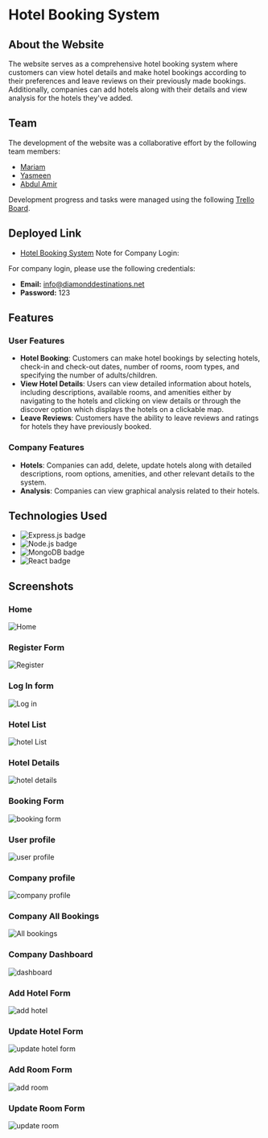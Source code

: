 # Hotel Booking System

## About the Website

The website serves as a comprehensive hotel booking system where customers can view hotel details and make hotel bookings according to their preferences and leave reviews on their previously made bookings. Additionally, companies can add hotels along with their details and view analysis for the hotels they've added.

## Team

The development of the website was a collaborative effort by the following team members:

- [Mariam](https://github.com/MariamBaloch)
- [Yasmeen](https://github.com/yomalbalooshi)
- [Abdul Amir](https://github.com/AbdulAmir1)

Development progress and tasks were managed using the following [Trello Board](https://trello.com/b/GkyG3AF6/booking).

## Deployed Link

- [Hotel Booking System](https://booked-ga.surge.sh/)
  Note for Company Login:

For company login, please use the following credentials:

- **Email:** info@diamonddestinations.net
- **Password:** 123

## Features

### User Features

- **Hotel Booking**: Customers can make hotel bookings by selecting hotels, check-in and check-out dates, number of rooms, room types, and specifying the number of adults/children.
- **View Hotel Details**: Users can view detailed information about hotels, including descriptions, available rooms, and amenities either by navigating to the hotels and clicking on view details or through the discover option which displays the hotels on a clickable map.
- **Leave Reviews**: Customers have the ability to leave reviews and ratings for hotels they have previously booked.

### Company Features

- **Hotels**: Companies can add, delete, update hotels along with detailed descriptions, room options, amenities, and other relevant details to the system.
- **Analysis**: Companies can view graphical analysis related to their hotels.

## Technologies Used

- ![Express.js badge](https://img.shields.io/badge/Express.js-404D59?style=for-the-badge)
- ![Node.js badge](https://img.shields.io/badge/Node.js-43853D?style=for-the-badge)
- ![MongoDB badge](https://img.shields.io/badge/MongoDB-4EA94B?style=for-the-badge)
- ![React badge](https://img.shields.io/badge/React-61DAFB?style=for-the-badge)

## Screenshots

### Home

![Home](/public/images/home.png)

### Register Form

![Register](/public/images/register.png)

### Log In form

![Log in](/public/images/sign%20in.png)

### Hotel List

![hotel List](/public/images/hotel%20list.png)

### Hotel Details

![hotel details](/public/images/hotel%20details.png)

### Booking Form

![booking form](/public/images/booking%20form.png)

### User profile

![user profile](/public/images/user%20profile.png)

### Company profile

![company profile](/public/images/company%20profile.png)

### Company All Bookings

![All bookings](/public/images/all%20bookings.png)

### Company Dashboard

![dashboard](/public/images/dashboard.png)

### Add Hotel Form

![add hotel](/public/images/add%20hotel.png)

### Update Hotel Form

![update hotel form](/public/images/update%20hotel.png)

### Add Room Form

![add room](/public/images/add%20room.png)

### Update Room Form

![update room](/public/images/update%20room.png)
